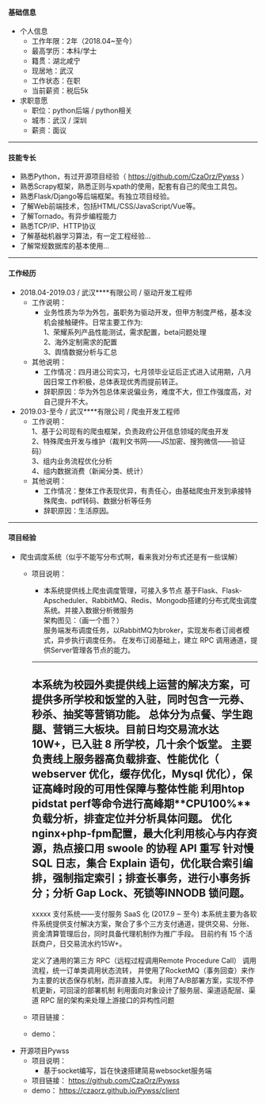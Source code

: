 #### 基础信息
* 个人信息
    * 工作年限：2年（2018.04~至今）
    * 最高学历：本科/学士
    * 籍贯：湖北咸宁
    * 现居地：武汉
    * 工作状态：在职
    * 当前薪资：税后5k
* 求职意愿
    * 职位：python后端 / python相关
    * 城市：武汉 / 深圳
    * 薪资：面议
<hr>

#### 技能专长
* 熟悉Python，有过开源项目经验（ https://github.com/CzaOrz/Pywss ）
* 熟悉Scrapy框架，熟悉正则与xpath的使用，配套有自己的爬虫工具包。
* 熟悉Flask/Django等后端框架。有独立项目经验。
* 了解Web前端技术，包括HTML/CSS/JavaScript/Vue等。
* 了解Tornado。有异步编程能力
* 熟悉TCP/IP、HTTP协议
* 了解基础机器学习算法，有一定工程经验...
* 了解常规数据库的基本使用...
<hr>

#### 工作经历
* 2018.04-2019.03 / 武汉****有限公司 / 驱动开发工程师
    * 工作说明：
        * 业务性质为华为外包，虽职务为驱动开发，但甲方制度严格，基本没机会接触硬件。日常主要工作为:<br>
        1、荣耀系列产品性能测试，需求配置，beta问题处理<br>
        2、海外定制需求的配置<br>
        3、舆情数据分析与汇总
    * 其他说明：
        * 工作情况：四月进公司实习，七月领毕业证后正式进入试用期，八月因日常工作积极，总体表现优秀而提前转正。<br>
        * 辞职原因：华为外包总体来说偏业务，难度不大，但工作强度高，对自己提升不大。
* 2019.03-至今 / 武汉****有限公司 / 爬虫开发工程师
    * 工作说明：<br>
        1、基于公司现有的爬虫框架，负责政府公开信息领域的爬虫开发<br> 
        2、特殊爬虫开发与维护（裁判文书网——JS加密、搜狗微信——验证码）<br>
        3、组内业务流程优化分析<br>
        4、组内数据消费（新闻分类、统计）
    * 其他说明：
        * 工作情况：整体工作表现优异，有责任心，由基础爬虫开发到承接特殊爬虫、pdf转码、数据分析等任务
        * 辞职原因：生活原因。
<hr>

#### 项目经验
* 爬虫调度系统（似乎不能写分布式啊，看来我对分布式还是有一些误解）
    * 项目说明：
        * 本系统提供线上爬虫调度管理，可接入多节点
        基于Flask、Flask-Apscheduler、RabbitMQ、Redis、Mongodb搭建的分布式爬虫调度系统。并接入数据分析微服务<br>
        架构图见：（画一个图？）<br>
        服务端发布调度任务，以RabbitMQ为broker，实现发布者订阅者模式，异步执行调度任务。
        在发布订阅基础上，建立 RPC 调用通道，提供Server管理各节点的能力。<br>
        --------------------------------------------
        本系统为校园外卖提供线上运营的解决方案，可提供多所学校和饭堂的入驻，同时包含一元券、秒杀、抽奖等营销功能。
        总体分为点餐、学生跑腿、营销三大板块。目前日均交易流水达 10W+，已入驻 8 所学校，几十余个饭堂。
        主要负责线上服务器高负载排查、性能优化（ webserver 优化，缓存优化，Mysql 优化），保证高峰时段的可用性保障与整体性能
        利用htop pidstat perf等命令进行高峰期**CPU100%**负载分析，排查定位并分析具体问题。
        优化nginx+php-fpm配置，最大化利用核心与内存资源，热点接口用 swoole 的协程 API 重写
        针对慢 SQL 日志，集合 Explain 语句，优化联合索引编排，强制指定索引；排查长事务，进行小事务拆分；分析 Gap Lock、死锁等INNODB 锁问题。
        --------------------------------------------
        xxxxx 支付系统——支付服务 SaaS 化 (2017.9 ‒ 至今)
        本系统主要为各软件系统提供支付解决方案，聚合了多个三方支付通道，提供交易、分账、资金清算管理后台，同时具备代理机制作为推广手段。 
        目前约有 15 个活跃商户，日交易流水约15W+。
        
        定义了通用的第三方 RPC（远程过程调用Remote Procedure Call） 调用流程，统一订单类调用状态流转，
        并使用了RocketMQ（事务回查）来作为主要的状态保存机制，而非直接入库。
        利用了A/B部署方案，实现不停机更新，可回滚的部署机制
        利用面向对象设计了服务层、渠道适配层、渠道 RPC 层的架构来处理上游接口的异构性问题
    * 项目链接：
    * demo：
* 开源项目Pywss
    * 项目说明：
        * 基于socket编写，旨在快速搭建简易websocket服务端
    * 项目链接： https://github.com/CzaOrz/Pywss
    * demo： https://czaorz.github.io/Pywss/client
